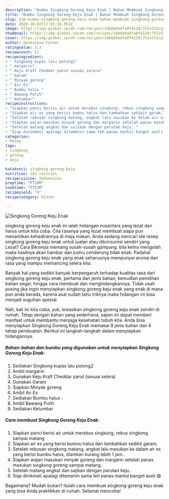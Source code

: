 ```yaml
---
description: "Bumbu Singkong Goreng Keju Enak | Bahan Membuat Singkong Goreng Keju Enak Yang Sedap"
title: "Bumbu Singkong Goreng Keju Enak | Bahan Membuat Singkong Goreng Keju Enak Yang Sedap"
slug: 418-bumbu-singkong-goreng-keju-enak-bahan-membuat-singkong-goreng-keju-enak-yang-sedap
date: 2020-10-02T17:03:10.053Z
image: https://img-global.cpcdn.com/recipes/1db6b0adfa0f4128/751x532cq70/singkong-goreng-keju-enak-foto-resep-utama.jpg
thumbnail: https://img-global.cpcdn.com/recipes/1db6b0adfa0f4128/751x532cq70/singkong-goreng-keju-enak-foto-resep-utama.jpg
cover: https://img-global.cpcdn.com/recipes/1db6b0adfa0f4128/751x532cq70/singkong-goreng-keju-enak-foto-resep-utama.jpg
author: Genevieve Farmer
ratingvalue: 3.3
reviewcount: 11
recipeingredient:
- " Singkong kupas lalu potong2"
- " margarin"
- " Keju Kraft Cheddar parut sesuai selera"
- " Garam"
- " Minyak goreng"
- " Air Es"
- " Bumbu halus "
- " Bawang Putih"
- " Ketumbar"
recipeinstructions:
- "Siapkan panci berisi air untuk merebus singkong, rebus singkong sampai matang"
- "Siapkan air es yang berisi bumnu halus dan tambahkan sedikit garam,"
- "Setelah rebusan singkong matang, angkat lalu masukan ke dalam air es yang berisi bumbu halus, diamkan kurang lebih 1 jam.."
- "Siapkan wajan masukan minyak goreng dan margarin setelah panas masukan singkong goreng sampai matang.."
- "Setelah matang angkat dan sajikan dengan parutan keju.."
- "Siap dinikmati apalagi ditemenin sama teh panas mantul banget aseli 😄"
categories:
- Resep
tags:
- singkong
- goreng
- keju

katakunci: singkong goreng keju 
nutrition: 163 calories
recipecuisine: Indonesian
preptime: "PT28M"
cooktime: "PT53M"
recipeyield: "4"
recipecategory: Dinner

---
```



![Singkong Goreng Keju Enak](https://img-global.cpcdn.com/recipes/1db6b0adfa0f4128/751x532cq70/singkong-goreng-keju-enak-foto-resep-utama.jpg)


singkong goreng keju enak ini ialah hidangan nusantara yang lezat dan harus untuk kita coba. Cita rasanya yang lezat membuat siapa pun menantikan kehadirannya di meja makan.
Anda sedang mencari ide resep singkong goreng keju enak untuk jualan atau dikonsumsi sendiri yang Lezat? Cara Bikinnya memang susah-susah gampang. bila keliru mengolah maka hasilnya akan hambar dan justru cenderung tidak enak. Padahal singkong goreng keju enak yang enak seharusnya mempunyai aroma dan rasa yang mampu memancing selera kita.

Banyak hal yang sedikit banyak berpengaruh terhadap kualitas rasa dari singkong goreng keju enak, pertama dari jenis bahan, kemudian pemilihan bahan segar, hingga cara membuat dan menghidangkannya. Tidak usah pusing jika ingin menyiapkan singkong goreng keju enak yang enak di mana pun anda berada, karena asal sudah tahu triknya maka hidangan ini bisa menjadi suguhan spesial.




Nah, kali ini kita coba, yuk, kreasikan singkong goreng keju enak sendiri di rumah. Tetap dengan bahan yang sederhana, sajian ini dapat memberi manfaat untuk membantu menjaga kesehatan tubuh kita. Anda bisa menyiapkan Singkong Goreng Keju Enak memakai 9 jenis bahan dan 6 tahap pembuatan. Berikut ini langkah-langkah dalam menyiapkan hidangannya.

<!--inarticleads1-->

##### Bahan-bahan dan bumbu yang digunakan untuk menyiapkan Singkong Goreng Keju Enak:

1. Sediakan  Singkong kupas lalu potong2
1. Ambil  margarin
1. Gunakan  Keju Kraft Cheddar parut (sesuai selera)
1. Gunakan  Garam
1. Siapkan  Minyak goreng
1. Ambil  Air Es
1. Sediakan  Bumbu halus :
1. Ambil  Bawang Putih
1. Sediakan  Ketumbar




<!--inarticleads2-->

##### Cara membuat Singkong Goreng Keju Enak:

1. Siapkan panci berisi air untuk merebus singkong, rebus singkong sampai matang
1. Siapkan air es yang berisi bumnu halus dan tambahkan sedikit garam,
1. Setelah rebusan singkong matang, angkat lalu masukan ke dalam air es yang berisi bumbu halus, diamkan kurang lebih 1 jam..
1. Siapkan wajan masukan minyak goreng dan margarin setelah panas masukan singkong goreng sampai matang..
1. Setelah matang angkat dan sajikan dengan parutan keju..
1. Siap dinikmati apalagi ditemenin sama teh panas mantul banget aseli 😄




Bagaimana? Mudah bukan? Itulah cara membuat singkong goreng keju enak yang bisa Anda praktikkan di rumah. Selamat mencoba!
